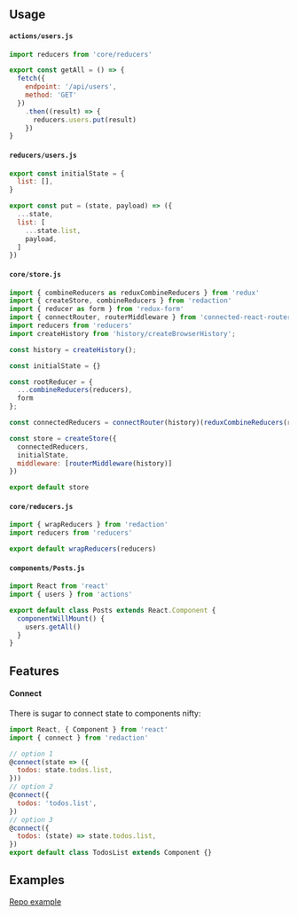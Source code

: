 ## Usage

#### `actions/users.js`
```js
import reducers from 'core/reducers'

export const getAll = () => {
  fetch({
    endpoint: '/api/users',
    method: 'GET'
  })
    .then((result) => {
      reducers.users.put(result)
    })
}
```

#### `reducers/users.js`
```js
export const initialState = {
  list: [],
}

export const put = (state, payload) => ({
  ...state,
  list: [
    ...state.list,
    payload,
  ]
}) 
```

#### `core/store.js`

```js
import { combineReducers as reduxCombineReducers } from 'redux'
import { createStore, combineReducers } from 'redaction'
import { reducer as form } from 'redux-form'
import { connectRouter, routerMiddleware } from 'connected-react-router'
import reducers from 'reducers'
import createHistory from 'history/createBrowserHistory';

const history = createHistory();

const initialState = {}

const rootReducer = {
  ...combineReducers(reducers),
  form
};

const connectedReducers = connectRouter(history)(reduxCombineReducers(rootReducer));

const store = createStore({
  connectedReducers,
  initialState,
  middleware: [routerMiddleware(history)]
})

export default store
```

#### `core/reducers.js`

```js
import { wrapReducers } from 'redaction'
import reducers from 'reducers'

export default wrapReducers(reducers)
```

#### `components/Posts.js`

```js
import React from 'react'
import { users } from 'actions'

export default class Posts extends React.Component {
  componentWillMount() {
    users.getAll()
  }
}
```


## Features

#### Connect

There is sugar to connect state to components nifty:

```js
import React, { Component } from 'react'
import { connect } from 'redaction'

// option 1
@connect(state => ({
  todos: state.todos.list,
}))
// option 2
@connect({
  todos: 'todos.list',
})
// option 3
@connect({
  todos: (state) => state.todos.list,
})
export default class TodosList extends Component {}
```


## Examples

[Repo example](https://github.com/pavelivanov/redaction/tree/master/examples/plain/todos-connected-router)
